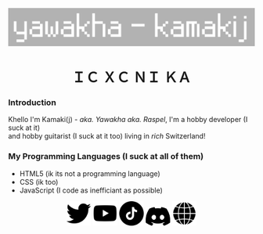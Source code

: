 <div align="center">
  <img src="./logo.png" width="600px"></img>
</div>
<h1 align="center">ＩＣ ＸＣ ＮＩ ＫＡ</h1>

### **Introduction**
Khello I'm Kamaki(j) - *aka. Yawakha aka. Raspel*, I'm a hobby developer (I suck at it)<br>
and hobby guitarist (I suck at it too) living in *rich* Switzerland!

### **My Programming Languages (I suck at all of them)**
- HTML5 (ik its not a programming language)
- CSS (ik too)
- JavaScript (I code as inefficiant as possible)

<div align="center">
<a href="https://x.com/@kamaki_iv"><img src="./twitter-schwarze-form.png" width="50px"></img></a>
<a href="https://www.youtube.com/@kamaki.mp3"><img src="./youtube.png" width="50px"></img></a>
<a href="https://www.tiktok.com/@kaamakij"><img src="./tick-tack.png" width="50px"></img></a>
<a href="https://discord.gg/TcUzNahtTp"><img src="./discord.png" width="50px"></img></a>
<a href="http://kamaki.netlify.app/"><img src="./browser.png" width="50px"></img></a>
</div>
